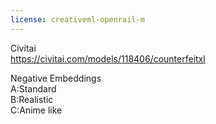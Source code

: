 ```yaml
---
license: creativeml-openrail-m
---
```

Civitai  
https://civitai.com/models/118406/counterfeitxl

Negative Embeddings  
A:Standard  
B:Realistic  
C:Anime like  
